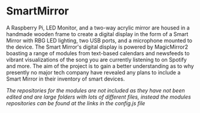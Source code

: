 # SmartMirror

A Raspberry Pi, LED Monitor, and a two-way acrylic mirror are housed in a handmade wooden frame to create a digital display in the form of a Smart Mirror with RBG LED lighting, two USB ports, and a microphone mounted to the device. The Smart Mirror's digital display is powered by MagicMirror2 boasting a range of modules from text-based calendars and newsfeeds to vibrant visualizations of the song you are currently listening to on Spotify and more. The aim of the project is to gain a better understanding as to why presently no major tech company have revealed any plans to include a Smart Mirror in their inventory of smart devices.

*The repositories for the modules are not included as they have not been edited and are large folders with lots of different files, instead the modules repositories can be found at the links in the config.js file*
